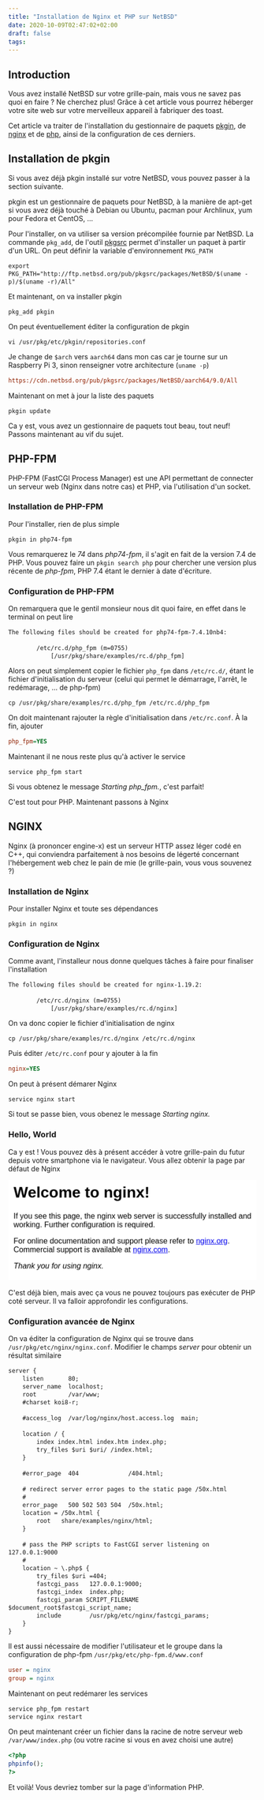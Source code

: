 ```yaml
---
title: "Installation de Nginx et PHP sur NetBSD"
date: 2020-10-09T02:47:02+02:00
draft: false
tags: 
---
```


## Introduction

Vous avez installé NetBSD sur votre grille-pain, mais vous ne savez pas quoi en faire ? Ne cherchez plus! Grâce à cet article vous pourrez héberger votre site web sur votre merveilleux appareil à fabriquer des toast.

Cet article va traiter de l'installation du gestionnaire de paquets [pkgin](https://pkgin.net), de [nginx](https://www.nginx.com) et de [php](https://www.php.net), ainsi de la configuration de ces derniers.

## Installation de pkgin

Si vous avez déjà pkgin installé sur votre NetBSD, vous pouvez passer à la section suivante.

pkgin est un gestionnaire de paquets pour NetBSD, à la manière de apt-get si vous avez déjà touché à Debian ou Ubuntu, pacman pour Archlinux, yum pour Fedora et CentOS, ...

Pour l'installer, on va utiliser sa version précompilée fournie par NetBSD. La commande `pkg_add`, de l'outil [pkgsrc](https://www.netbsd.org/docs/pkgsrc/) permet d'installer un paquet à partir d'un URL. On peut définir la variable d'environnement `PKG_PATH`

```shell
export PKG_PATH="http://ftp.netbsd.org/pub/pkgsrc/packages/NetBSD/$(uname -p)/$(uname -r)/All"
```

Et maintenant, on va installer pkgin

```shell
pkg_add pkgin
```

On peut éventuellement éditer la configuration de pkgin

```shell
vi /usr/pkg/etc/pkgin/repositories.conf
```

Je change de `$arch` vers `aarch64` dans mon cas car je tourne sur un Raspberry Pi 3, sinon renseigner votre architecture (`uname -p`)

```ini
https://cdn.netbsd.org/pub/pkgsrc/packages/NetBSD/aarch64/9.0/All
```

Maintenant on met à jour la liste des paquets

```shell
pkgin update
```

Ca y est, vous avez un gestionnaire de paquets tout beau, tout neuf! Passons maintenant au vif du sujet.

## PHP-FPM

PHP-FPM (FastCGI Process Manager) est une API permettant de connecter un serveur web (Nginx dans notre cas) et PHP, via l'utilisation d'un socket.

### Installation de PHP-FPM

Pour l'installer, rien de plus simple

```shell
pkgin in php74-fpm
```

Vous remarquerez le *74* dans *php74-fpm*, il s'agit en fait de la version 7.4 de PHP. Vous pouvez faire un `pkgin search php` pour chercher une version plus récente de *php-fpm*, PHP 7.4 étant le dernier à date d'écriture.

### Configuration de PHP-FPM

On remarquera que le gentil monsieur nous dit quoi faire, en effet dans le terminal on peut lire

```console
The following files should be created for php74-fpm-7.4.10nb4:

        /etc/rc.d/php_fpm (m=0755)
            [/usr/pkg/share/examples/rc.d/php_fpm]
```

Alors on peut simplement copier le fichier `php_fpm` dans `/etc/rc.d/`, étant le fichier d'initialisation du serveur (celui qui permet le démarrage, l'arrêt, le redémarage, ... de php-fpm)

```shell
cp /usr/pkg/share/examples/rc.d/php_fpm /etc/rc.d/php_fpm
```

On doit maintenant rajouter la règle d'initialisation dans `/etc/rc.conf`. À la fin, ajouter

```ini
php_fpm=YES
```

Maintenant il ne nous reste plus qu'à activer le service

```shell
service php_fpm start
```

Si vous obtenez le message *Starting php_fpm.*, c'est parfait!

C'est tout pour PHP. Maintenant passons à Nginx

## NGINX

Nginx (à prononcer engine-x) est un serveur HTTP assez léger codé en C++, qui conviendra parfaitement à nos besoins de légerté concernant l'hébergement web chez le pain de mie (le grille-pain, vous vous souvenez ?)

### Installation de Nginx

Pour installer Nginx et toute ses dépendances

```shell
pkgin in nginx
```

### Configuration de Nginx

Comme avant, l'installeur nous donne quelques tâches à faire pour finaliser l'installation

```console
The following files should be created for nginx-1.19.2:

        /etc/rc.d/nginx (m=0755)
            [/usr/pkg/share/examples/rc.d/nginx]
```

On va donc copier le fichier d'initialisation de nginx

```shell
cp /usr/pkg/share/examples/rc.d/nginx /etc/rc.d/nginx
```

Puis éditer `/etc/rc.conf` pour y ajouter à la fin

```ini
nginx=YES
```

On peut à présent démarer Nginx

```shell
service nginx start
```

Si tout se passe bien, vous obenez le message *Starting nginx.*

### Hello, World

Ca y est ! Vous pouvez dès à présent accéder à votre grille-pain du futur depuis votre smartphone via le navigateur. Vous allez obtenir la page par défaut de Nginx

![Nginx welcome](/static/Nginx_welcome.png)

C'est déjà bien, mais avec ça vous ne pouvez toujours pas exécuter de PHP coté serveur. Il va falloir approfondir les configurations.

### Configuration avancée de Nginx

On va éditer la configuration de Nginx qui se trouve dans `/usr/pkg/etc/nginx/nginx.conf`. Modifier le champs *server* pour obtenir un résultat similaire

```nginx
server {
    listen       80;
    server_name  localhost;
    root         /var/www;
    #charset koi8-r;

    #access_log  /var/log/nginx/host.access.log  main;

    location / {
        index index.html index.htm index.php;
        try_files $uri $uri/ /index.html;
    }

    #error_page  404              /404.html;

    # redirect server error pages to the static page /50x.html
    #
    error_page   500 502 503 504  /50x.html;
    location = /50x.html {
        root   share/examples/nginx/html;
    }

    # pass the PHP scripts to FastCGI server listening on 127.0.0.1:9000
    #
    location ~ \.php$ {
        try_files $uri =404;
        fastcgi_pass   127.0.0.1:9000;
        fastcgi_index  index.php;
        fastcgi_param SCRIPT_FILENAME $document_root$fastcgi_script_name;
        include        /usr/pkg/etc/nginx/fastcgi_params;
    }
}
```

Il est aussi nécessaire de modifier l'utilisateur et le groupe dans la configuration de php-fpm `/usr/pkg/etc/php-fpm.d/www.conf`

```ini
user = nginx
group = nginx
```

Maintenant on peut redémarer les services

```shell
service php_fpm restart
service nginx restart
```

On peut maintenant créer un fichier dans la racine de notre serveur web `/var/www/index.php` (ou votre racine si vous en avez choisi une autre)

```php
<?php
phpinfo();
?>
```

Et voilà! Vous devriez tomber sur la page d'information PHP.